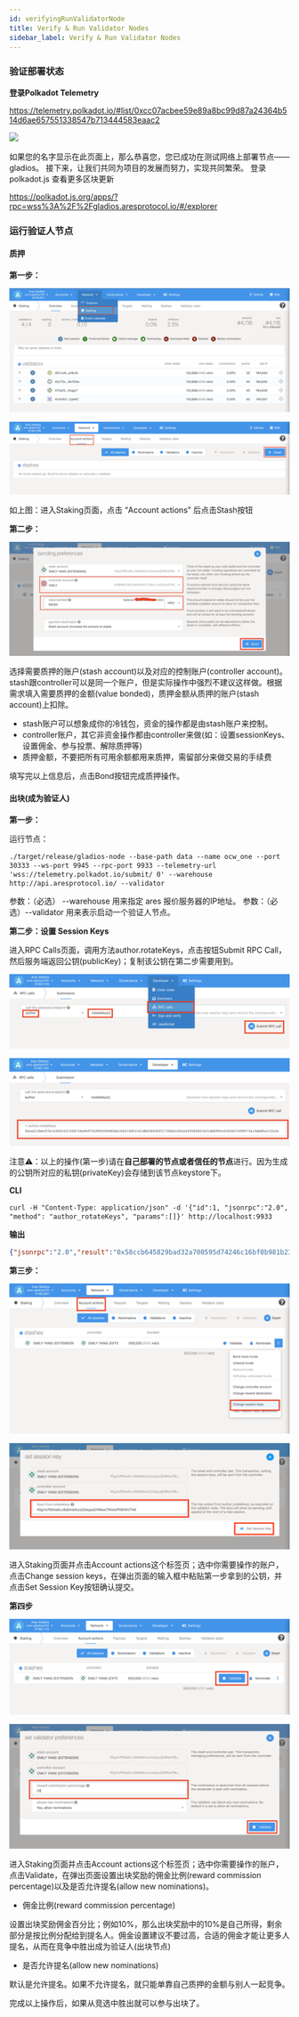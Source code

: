 ```yaml
---
id: verifyingRunValidatorNode
title: Verify & Run Validator Nodes
sidebar_label: Verify & Run Validator Nodes
---
```



### 验证部署状态
**登录Polkadot Telemetry**

https://telemetry.polkadot.io/#list/0xcc07acbee59e89a8bc99d87a24364b514d6ae657551338547b713444583eaac2

![](assets/build/95.png)

如果您的名字显示在此页面上，那么恭喜您，您已成功在测试网络上部署节点——gladios。 接下来，让我们共同为项目的发展而努力，实现共同繁荣。
登录 polkadot.js 查看更多区块更新

https://polkadot.js.org/apps/?rpc=wss%3A%2F%2Fgladios.aresprotocol.io/#/explorer


### 运行验证人节点

#### **质押**

**第一步：**

![image](https://github.com/aresprotocols/documentation/blob/master/assets/img/23.png?raw=true) 

![image](https://github.com/aresprotocols/documentation/blob/master/assets/img/24.png?raw=true) 

如上图：进入Staking页面，点击 “Account actions” 后点击Stash按钮

**第二步：**

![image](https://github.com/aresprotocols/documentation/blob/master/assets/img/25.png?raw=true) 

选择需要质押的账户(stash account)以及对应的控制账户(controller account)。stash跟controller可以是同一个账户，但是实际操作中强烈不建议这样做。根据需求填入需要质押的金额(value bonded)，质押金额从质押的账户(stash account)上扣除。

*   stash账户可以想象成你的冷钱包，资金的操作都是由stash账户来控制。
*   controller账户，其它非资金操作都由controller来做(如：设置sessionKeys、设置佣金、参与投票、解除质押等)
*   质押金额，不要把所有可用余额都用来质押，需留部分来做交易的手续费

填写完以上信息后，点击Bond按钮完成质押操作。

#### **出块(成为验证人)**

**第一步：**

运行节点：

```shell
./target/release/gladios-node --base-path data --name ocw_one --port 30333 --ws-port 9945 --rpc-port 9933 --telemetry-url 'wss://telemetry.polkadot.io/submit/ 0' --warehouse http://api.aresprotocol.io/ --validator
```

参数：（必选） --warehouse 用来指定 ares 报价服务器的IP地址。
参数：（必选）--validator 用来表示启动一个验证人节点。

**第二步：设置 Session Keys**

进入RPC Calls页面，调用方法author.rotateKeys，点击按钮Submit RPC Call，然后服务端返回公钥(publicKey)；复制该公钥在第二步需要用到。

![image](https://github.com/aresprotocols/documentation/blob/master/assets/img/26.png?raw=true)

![image](https://github.com/aresprotocols/documentation/blob/master/assets/img/27.png?raw=true)

注意⚠️：以上的操作(第一步)请在**自己部署的节点或者信任的节点**进行。因为生成的公钥所对应的私钥(privateKey)会存储到该节点keystore下。

**CLI**[<u>​</u>](https://wiki.polkadot.network/docs/maintain-guides-how-to-validate-polkadot#option-2-cli)

```shell
curl -H "Content-Type: application/json" -d '{"id":1, "jsonrpc":"2.0", "method": "author_rotateKeys", "params":[]}' http://localhost:9933
```

**输出**
```json
{"jsonrpc":"2.0","result":"0x58ccb645829bad32a700595d74246c16bf0b981b23367d638c5cef7d31860b65e9bf2c72bc5d46e0d11c57e68b16ac087b487497495984e19a05a6a317da064edc818436afabf30dd0b523ee8440160bc97b25e264d1d054d7d6d342b9ecf353","id":1}
```

**第三步：**

![image](https://github.com/aresprotocols/documentation/blob/master/assets/img/28.png?raw=true) 

![image](https://github.com/aresprotocols/documentation/blob/master/assets/img/29.png?raw=true) 

进入Staking页面并点击Account actions这个标签页；选中你需要操作的账户，点击Change session keys，在弹出页面的输入框中粘贴第一步拿到的公钥，并点击Set Session Key按钮确认提交。

**第四步**

![image](https://github.com/aresprotocols/documentation/blob/master/assets/img/30.png?raw=true) 

![image](https://github.com/aresprotocols/documentation/blob/master/assets/img/31.png?raw=true) 

进入Staking页面并点击Account actions这个标签页；选中你需要操作的账户，点击Validate，在弹出页面设置出块奖励的佣金比例(reward commission percentage)以及是否允许提名(allow new nominations)。

*   佣金比例(reward commission percentage)

设置出块奖励佣金百分比；例如10%，那么出块奖励中的10%是自己所得，剩余部分是按比例分配给到提名人。佣金设置建议不要过高，合适的佣金才能让更多人提名，从而在竞争中胜出成为验证人(出块节点)

*   是否允许提名(allow new nominations)

默认是允许提名。如果不允许提名，就只能单靠自己质押的金额与别人一起竞争。

完成以上操作后，如果从竞选中胜出就可以参与出块了。
